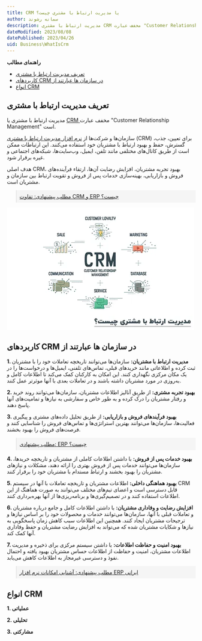 ```yaml
---
title: CRM یا مدیریت ارتباط با مشتری چیست؟
author: سمانه رشوند
description: مدیریت ارتباط با مشتری CRM مخفف عبارت "Customer Relationship Management" است و به یک سیستم مدیریتی اشاره دارد که برای مدیریت ارتباط با مشتریان در یک سازمان به جهت بهبود روابط تجاری استفاده می‌شود.
dateModified: 2023/08/08
datePublished: 2023/04/26
uid: Business\WhatIsCrm
---
```

**راهنمای مطالب**
- [تعریف مدیریت ارتباط با مشتری](#تعریف-مدیریت-ارتباط-با-مشتری)
- [کاربردهای CRM در سازمان ها عبارتند از](#کاربردهای-crm-در-سازمان-ها-عبارتند-از)
- [انواع CRM](#انواع-crm)



## تعریف مدیریت ارتباط با مشتری
مدیریت ارتباط با مشتری یا <a href="https://www.hooshkar.com/Software/Fennec/Module/CRM" target="_blank">CRM
</a> مخفف عبارت "Customer Relationship Management" است.

سازمان‌ها و شرکت‌ها از  <a href="https://www.hooshkar.com/Software/Fennec/Module/CRM" target="_blank">نرم افزار مدیریت ارتباط با مشتری</a> (CRM) برای تعیین، جذب، گسترش، حفظ و بهبود ارتباط با مشتریان خود استفاده می‌کنند. 
این ارتباطات ممکن است از طریق کانال‌های مختلفی مانند تلفن، ایمیل، وب‌سایت‌ها، شبکه‌های اجتماعی و غیره برقرار شود.

هدف اصلی CRM، بهبود تجربه مشتریان، افزایش رضایت آن‌ها، ارتقاء فرآینده‌های فروش و بازاریابی، بهینه‌سازی خدمات پس از فروش و تقویت ارتباط بین سازمان و مشتریان است.


<blockquote style="background-color:#f5f5f5; padding:0.5rem">
<a href="https://www.hooshkar.com/Wiki/Business/CrmAndErpDifferences" target="_blank">مطلب پیشنهادی: تفاوت CRM و  ERP چیست؟
</a></blockquote>

![مدیریت ارتباط با مشتری (CRM) چیست؟](./Images/CRM.webp)

## کاربردهای CRM در سازمان ها عبارتند از

**1. مدیریت ارتباط با مشتریان:** سازمان‌ها می‌توانند تاریخچه تعاملات خود را با مشتریان ثبت کرده و اطلاعاتی مانند خریدهای قبلی، تماس‌های تلفنی، ایمیل‌ها و درخواست‌ها را در یک مکان مرکزی نگهداری کنند. این امکان به کارکنان کمک می‌کند تا اطلاعات کامل و به‌روزی در مورد مشتریان داشته باشند و در تعاملات بعدی با آنها موثرتر عمل کنند.

**2. بهبود تجربه مشتری:** از طریق آنالیز اطلاعات مشتریان، سازمان‌ها می‌توانند روند خرید و رفتار مشتریان را درک کرده و به طور خاص و سفارشی به نیازها و تمامیت‌های آنها پاسخ دهند.

**3. بهبود فرآیندهای فروش و بازاریابی:** از طریق تحلیل داده‌های مشتری و پیگیری فعالیت‌ها، سازمان‌ها می‌توانند بهترین استراتژی‌ها و تماس‌های فروش را شناسایی کنند و فرصت‌های فروش را بهبود بخشند.

<blockquote style="background-color:#f5f5f5; padding:0.5rem">
<a href="https://www.hooshkar.com/Wiki/Business/WhatIsErp" target="_blank">مطلب پیشنهادی: ERP چیست؟
</a></blockquote>

**4. بهبود خدمات پس از فروش:** با داشتن اطلاعات کاملی از مشتریان و تاریخچه خریدها، سازمان‌ها می‌توانند خدمات پس از فروش بهتری را ارائه دهند، مشکلات و نیازهای مشتریان را بهبود بخشند و ارتباط مستدام با مشتریان خود را برقرار کنند.

**5. بهبود هماهنگی داخلی:** اطلاعات مشتریان و تاریخچه تعاملات با آنها در سیستم CRM قابل دسترسی است و اعضای تیم‌های مختلف می‌توانند به صورت هماهنگ از این اطلاعات استفاده کنند و در تصمیم‌گیری‌ها و برنامه‌ریزی‌ها از آنها بهره‌برداری کنند.

**6. افزایش رضایت و وفاداری مشتریان:** با داشتن اطلاعات کامل و جامع درباره مشتریان و تعاملات قبلی با آنها، سازمان‌ها می‌توانند خدمات و محصولات خود را بر اساس نیازها و ترجیحات مشتریان ایجاد کنند. همچنین این اطلاعات سبب کاهش زمان پاسخگویی به نیازها و شکایات مشتریان شده که می‌تواند به افزایش رضایت مشتریان و حفظ وفاداری آنها کمک کند.

**7. بهبود امنیت و حفاظت اطلاعات:** با داشتن سیستم مرکزی برای ذخیره و مدیریت اطلاعات مشتریان، امنیت و حفاظت از اطلاعات حساس مشتریان بهبود یافته و احتمال نفوذ و دسترسی غیرمجاز به اطلاعات کاهش می‌یابد.

<blockquote style="background-color:#f5f5f5; padding:0.5rem">
<a href="https://www.hooshkar.com/Software/Fennec" target="_blank">مطلب پیشنهادی: آشنایی امکانات نرم افزار ERP ایرانی
</a></blockquote>

## انواع CRM

**1. عملیاتی**

**2. تحلیلی**

**3. مشارکتی**

